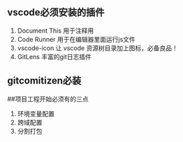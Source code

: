 ## vscode必须安装的插件
1. Document This 用于注释用
2. Code Runner 用于在编辑器里面运行js文件
3. vscode-icon 让 vscode 资源树目录加上图标，必备良品！
4. GitLens 丰富的git日志插件

## gitcomitizen必装

##项目工程开始必须有的三点
1. 环境变量配置
2. 跨域配置
3. 分割打包